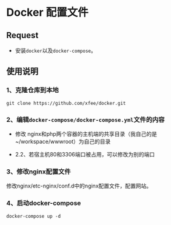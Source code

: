 # Docker 配置文件

## Request

- 安装`docker`以及`docker-compose`。

## 使用说明

### 1、克隆仓库到本地

```shell
git clone https://github.com/xfee/docker.git
```

### 2、编辑`docker-compose/docker-compose.yml`文件的内容

- 修改 nginx和php两个容器的主机端的共享目录（我自己的是~/workspace/wwwroot）为自己的目录

- 2.2、若宿主机80和3306端口被占用，可以修改为别的端口


### 3、修改nginx配置文件

修改nginx/etc-nginx/conf.d中的nginx配置文件，配置网站。




### 4、启动docker-compose

```shell
docker-compose up -d
```



